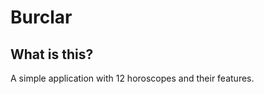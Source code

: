 # Burclar

<h2>What is this?</h2>

<p> 
 A simple application with 12 horoscopes and their features.

</p>
